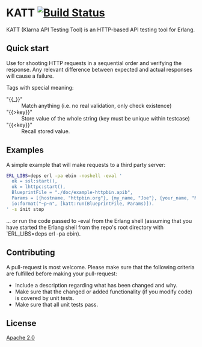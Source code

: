 # KATT [![Build Status](https://secure.travis-ci.org/klarna/katt.png)](http://travis-ci.org/klarna/katt)

KATT (Klarna API Testing Tool) is an HTTP-based API testing tool for Erlang.


## Quick start

Use for shooting HTTP requests in a sequential order and verifying the response.
Any relevant difference between expected and actual responses will cause a
failure.

Tags with special meaning:
<dl>
  <dt>"{{_}}"</dt>
  <dd>
    Match anything (i.e. no real validation, only check existence)</dd>
  <dt>
    "{{&gt;key}}"</dt>
  <dd>
    Store value of the whole string (key must be unique within testcase)
  </dd>
  <dt>"{{&lt;key}}"</dt>
  <dd>
    Recall stored value.
  </dd>
</dl>


## Examples

A simple example that will make requests to a third party server:

```bash
ERL_LIBS=deps erl -pa ebin -noshell -eval '
  ok = ssl:start(),
  ok = lhttpc:start(),
  BlueprintFile = "./doc/example-httpbin.apib",
  Params = [{hostname, "httpbin.org"}, {my_name, "Joe"}, {your_name, "Mike"}],
  io:format("~p~n", [katt:run(BlueprintFile, Params)]).
' -s init stop
```
... or run the code passed to -eval from the Erlang shell (assuming that you
have started the Erlang shell from the repo's root directory with `ERL_LIBS=deps
erl -pa ebin).


## Contributing

A pull-request is most welcome. Please make sure that the following criteria are
fulfilled before making your pull-request:

* Include a description regarding what has been changed and why.
* Make sure that the changed or added functionality (if you modify code) is
  covered by unit tests.
* Make sure that all unit tests pass.


## License

[Apache 2.0](LICENSE)
